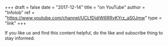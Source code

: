 +++
draft = false
date = "2017-12-14"
title = "on YouTube"
author = "Infolob"
ref = "https://www.youtube.com/channel/UCLfDjdjW6RRvKYrz_aS0Jmw"
type = "link"
+++

If you like us and find this content helpful, do the like and subscribe thing to stay informed.
